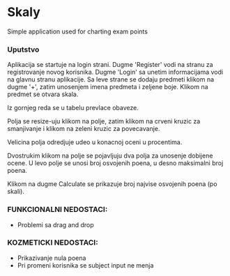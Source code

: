 # Skaly
Simple application used for charting exam points

### Uputstvo
Aplikacija se startuje na login strani. Dugme 'Register' vodi na stranu
za registrovanje novog korisnika. Dugme 'Login' sa unetim informacijama
vodi na glavnu stranu aplikacije. 
Sa leve strane se dodaju predmeti klikom na dugme '+', zatim unоsenjem 
imena predmeta i zeljene boje. Klikom na predmet se otvara skala.

Iz gornjeg reda se u tabelu prevlace obaveze. 

Polja se resize-uju klikom na polje, zatim klikom na crveni kruzic za
smanjivanje i klikom na zeleni kruzic za povecavanje.

Velicina polja odredjuje udeo u konacnoj oceni u procentima.

Dvostrukim klikom na polje se pojavljuju dva polja za unosenje dobijene ocene.
U levo polje se unosi broj osvojenih poena, u desno maksimalni broj poena.

Klikom na dugme Calculate se prikazuje broj najvise osvojenih poena (po skali).

### FUNKCIONALNI NEDOSTACI:
- Problemi sa drag and drop

### KOZMETICKI NEDOSTACI:
- Prikazivanje nula poena
- Pri promeni korisnika se subject input ne menja

